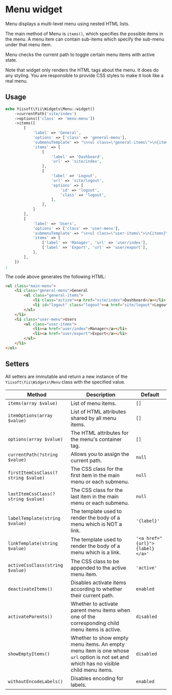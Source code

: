 # Menu widget

Menu displays a multi-level menu using nested HTML lists.

The main method of Menu is `items()`, which specifies the possible items in the menu.
A menu item can contain sub-items which specify the sub-menu under that menu item.

Menu checks the current path to toggle certain menu items with active state.

Note that widget only renders the HTML tags about the menu. It does do any styling.
You are responsible to provide CSS styles to make it look like a real menu.

## Usage

```php
echo Yiisoft\Yii\Widgets\Menu::widget()
    ->currentPath('site/index')
    ->options(['class' => 'menu-menu'])
    ->items([
        [
            'label' => 'General',
            'options' => ['class' => 'general-menu'],
            'submenuTemplate' => "\n<ul class=\"general-items\">\n{items}\n</ul>\n",
            'items' => [
                [
                    'label' => 'Dashboard',
                    'url' => 'site/index',
                ],
                [
                    'label' => 'Logout',
                    'url' => 'site/logout',
                    'options' => [
                        'id' => 'logout',
                        'class' => 'logout',
                    ],
                ],
            ]
        ],
        [
            'label' => 'Users',
            'options' => ['class' => 'user-menu'],
            'submenuTemplate' => "\n<ul class=\"user-items\">\n{items}\n</ul>\n",
            'items' => [
                ['label' => 'Manager', 'url' => 'user/index'],
                ['label' => 'Export', 'url' => 'user/export'],
            ],
        ],
    ])
;
```

The code above generates the following HTML:

```html
<ul class="main-menu">
    <li class="general-menu">General
        <ul class="general-items">
            <li class="active"><a href="site/index">Dashboard</a></li>
            <li id="logout" class="logout"><a href="site/logout">Logout</a></li>
        </ul>
    </li>
    <li class="user-menu">Users
        <ul class="user-items">
            <li><a href="user/index">Manager</a></li>
            <li><a href="user/export">Export</a></li>
        </ul>
    </li>
</ul>
```

## Setters

All setters are immutable and return a new instance of the `Yiisoft\Yii\Widgets\Menu` class with the specified value.

Method | Description | Default
-------|-------------|---------
`items(array $value)` | List of menu items. | `[]`
`itemOptions(array $value)` | List of HTML attributes shared by all menu items. | `[]`
`options(array $value)` | The HTML attributes for the menu's container tag. | `[]`
`currentPath(?string $value)` | Allows you to assign the current path. | `null`
`firstItemCssClass(?string $value)` | The CSS class for the first item in the main menu or each submenu. | `null`
`lastItemCssClass(?string $value)` | The CSS class for the last item in the main menu or each submenu. | `null`
`labelTemplate(string $value)`| The template used to render the body of a menu which is NOT a link. | `'{label}'`
`linkTemplate(string $value)` | The template used to render the body of a menu which is a link. | `'<a href="{url}">{label}</a>'`
`activeCssClass(string $value)` | The CSS class to be appended to the active menu item. | `'active'`
`deactivateItems()` | Disables activate items according to whether their current path. | `enabled`
`activateParents()` | Whether to activate parent menu items when one of the corresponding child menu items is active. | `disabled`
`showEmptyItems()` | Whether to show empty menu items. An empty menu item is one whose `url` option is not set and which has no visible child menu items. | `disabled`
`withoutEncodeLabels()` | Disables encoding for labels. | `enabled`
